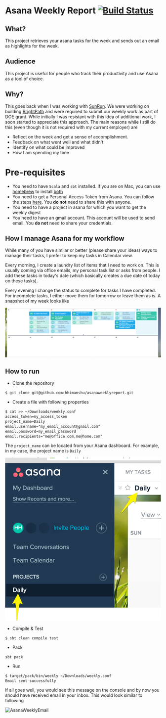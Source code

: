 Asana Weekly Report [![Build Status](https://travis-ci.org/hhimanshu/asanaweeklyreport.svg?branch=master)](https://travis-ci.org/hhimanshu/asanaweeklyreport)
====

## What? ##
This project retrieves your asana tasks for the week and sends out an email as highlights for the week.

## Audience ##
This project is useful for people who track their productivity and use Asana as a tool of choice.

## Why? ##
This goes back when I was working with [SunRun](http://www.sunrun.com). We were working on building [BrightPath](http://www.sunrun.com/why-sunrun/about/news/press-releases/sunrun-unveils-brightpath-first-end-end-automated-software) and were required to submit our weekly work as part of DOE grant. While initially I was resistant with this idea of additional work, I soon started to appreciate this approach. The main reasons while I still do this (even though it is not required with my current employer) are 
- Reflect on the week and get a sense of accomplishment.
- Feedback on what went well and what didn't
- Identify on what could be improved
- How I am spending my time

# Pre-requisites
- You need to have `Scala` and `sbt` installed. If you are on Mac, you can use [homebrew](http://brew.sh/) to install [both](http://brewformulas.org/search?utf8=%E2%9C%93&search%5Bterm%5D=scala&commit=Search)
- You need to get a Personal Access Token from Asana. You can follow the steps [here](https://asana.com/guide/help/api/api). You **do not** need to share this with anyone.
- You need to have a project in asana for which you want to get the weekly digest
- You need to have an gmail account. This account will be used to send email. You **do not** need to share your credentials.

## How I manage Asana for my workflow ##
While many of you have similar or better (please share your ideas) ways to manage their tasks, I prefer to keep my tasks in Calendar view. 

Every morning, I create a laundry list of items that I need to work on. This is usually coming via office emails, my personal task list or asks from people. I add these tasks in today's date (which basically creates a due date of today on these tasks).

Every evening I change the status to complete for tasks I have completed. For incomplete tasks, I either move them for tomorrow or leave them as is. A snapshot of my week looks like  

![AsanaWeeklyTasks](/images/AsanaWeeklyTasks.png?raw=true "AsanaWeeklyTasks")


## How to run ##
- Clone the repository
```
$ git clone git@github.com:hhimanshu/asanaweeklyreport.git
```

- Create a file with following properties
```
$ cat >> ~/Downloads/weekly.conf
access_token=my_access_token
project_name=Daily
email.username="my_email_account@gmail.com"
email.password=my_email_password
email.recipients="me@office.com,me@home.com"
```

The `project_name` can be located from your Asana dashboard. For example, in my case, the project name is `Daily`  

![AsanaWeeklyProject](/images/AsanaWeeklyProject.png?raw=true "AsanaWeeklyProject")

- Compile & Test
```
$ sbt clean compile test
````

- Pack
```
sbt pack
```

- Run
```
$ target/pack/bin/weekly ~/Downloads/weekly.conf 
Email sent successfully
```
If all goes well, you would see this message on the console and by now you should have received email in your inbox. This would look similar to following  

![AsanaWeeklyEmail](/images/AsanaWeeklyEmail.png?raw=true "AsanaWeeklyEmail")